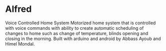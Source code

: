 # Alfred
Voice Controlled Home System
Motorized home system that is controlled with voice commands with ability to create automatic scheduling of changes to home such as change of temperature, blinds opening and closing in the morning.
Built with arduino and android by Abbass Ayoub and Himel Mondal.
